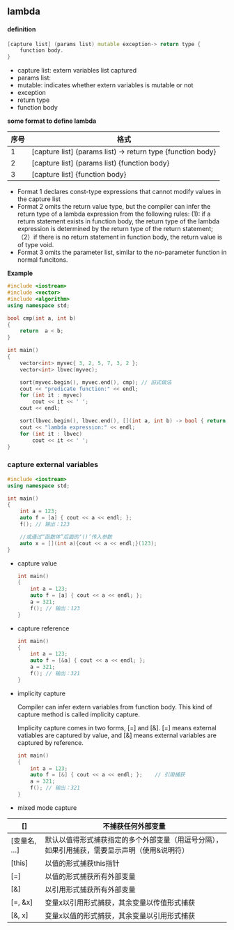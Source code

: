 ## lambda

#### definition

```C++
[capture list] (params list) mutable exception-> return type {
    function body.
}
```

- capture list: extern variables list captured
- params list: 
- mutable: indicates whether extern variables is mutable or not
- exception
- return type
- function body

**some format to define lambda**

| 序号 | 格式                                                        |
| ---- | ----------------------------------------------------------- |
| 1    | [capture list] (params list) -> return type {function body} |
| 2    | [capture list] (params list) {function body}                |
| 3    | [capture list] {function body}                              |

- Format 1 declares const-type expressions that cannot modify values in the capture list
- Format 2 omits the return value type, but the compiler can infer the return type of a lambda expression from the following rules: (1): if a return statement exists in function body, the return type of the lambda expression is determined by the return type of the return statement; （2）if there is no return statement in function body, the return value is of type void.
- Format 3 omits the parameter list, similar to the no-parameter function in normal funcitons. 

**Example**

```C++
#include <iostream>
#include <vector>
#include <algorithm>
using namespace std;

bool cmp(int a, int b)
{
    return  a < b;
}

int main()
{
    vector<int> myvec{ 3, 2, 5, 7, 3, 2 };
    vector<int> lbvec(myvec);

    sort(myvec.begin(), myvec.end(), cmp); // 旧式做法
    cout << "predicate function:" << endl;
    for (int it : myvec)
        cout << it << ' ';
    cout << endl;

    sort(lbvec.begin(), lbvec.end(), [](int a, int b) -> bool { return a < b; });   // Lambda表达式
    cout << "lambda expression:" << endl;
    for (int it : lbvec)
        cout << it << ' ';
}
```

### capture external variables

```C++
#include <iostream>
using namespace std;

int main()
{
    int a = 123;
    auto f = [a] { cout << a << endl; }; 
    f(); // 输出：123

    //或通过“函数体”后面的‘()’传入参数
    auto x = [](int a){cout << a << endl;}(123); 
}
```

- capture value

  ```C++
  int main()
  {
      int a = 123;
      auto f = [a] { cout << a << endl; }; 
      a = 321;
      f(); // 输出：123
  }
  ```

- capture reference

  ```C++
  int main()
  {
      int a = 123;
      auto f = [&a] { cout << a << endl; }; 
      a = 321;
      f(); // 输出：321
  }
  ```

- implicity capture

  Compiler can infer extern variables from function body. This kind of capture method is called implicity capture. 

  Implicity capture comes in two forms, [=] and [&]. [=] means external vatiables are captured by value, and [&] means external variables are captured by reference.

  ```C++
  int main()
  {
      int a = 123;
      auto f = [&] { cout << a << endl; };    // 引用捕获
      a = 321;
      f(); // 输出：321
  }
  ```

- mixed mode capture

| []          | 不捕获任何外部变量                                           |
| ----------- | ------------------------------------------------------------ |
| [变量名, …] | 默认以值得形式捕获指定的多个外部变量（用逗号分隔），如果引用捕获，需要显示声明（使用&说明符） |
| [this]      | 以值的形式捕获this指针                                       |
| [=]         | 以值的形式捕获所有外部变量                                   |
| [&]         | 以引用形式捕获所有外部变量                                   |
| [=, &x]     | 变量x以引用形式捕获，其余变量以传值形式捕获                  |
| [&, x]      | 变量x以值的形式捕获，其余变量以引用形式捕获                  |
